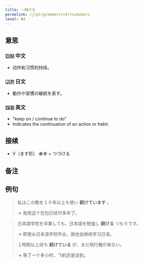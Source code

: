 ```yaml
---
title: 〜続ける
permalink: /jlpt/grammars/n4/tsudukeru
level: N4
---
```


## 意思

### 🇨🇳 中文

- 动作和习惯的持续。

### 🇯🇵 日文

- 動作や習慣の継続を表す。

### 🇬🇧 英文

- "keep on / continue to do"
- Indicates the continuation of an action or habit.

## 接续

- V（ます形） ~~ます~~ \+ つづける

## 备注


## 例句

> 私はこの鞄を１０年以上も使い **続けています** 。
>
> → 我用这个包包已经10多年了。

> 日本語学校を卒業しても、日本語を勉強し **続ける** つもりです。
>
> → 即使从日本语学校毕业，我也会继续学习日语。

> １時間以上待ち **続けている** が、まだ飛行機が来ない。
>
> → 等了一个多小时，飞机还是没到。

